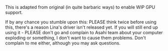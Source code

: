 This is adapted from original (in quite barbaric ways)
to enable WIP GPU support.

If by any chance you stumble upon this:
PLEASE think twice before using this, there's a reason
Lina's driver isn't released yet. If you will still end
up using it - PLEASE don't go and complain to Asahi team
about your computer exploding or something, I don't want
to cause them problems. Don't complain to me either,
although you may ask questions.

